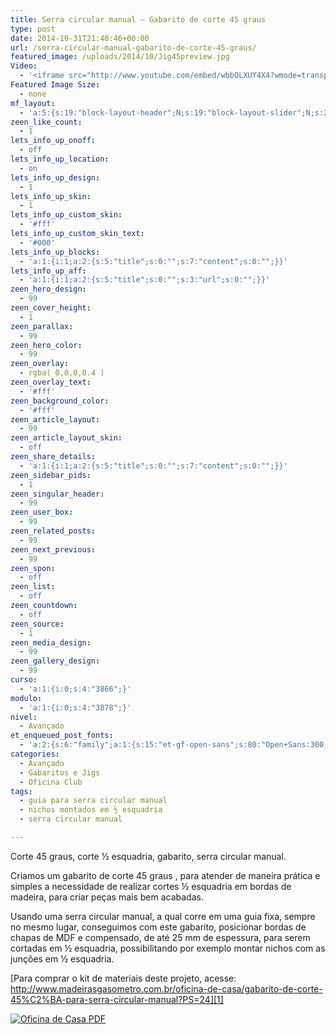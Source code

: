 ```yaml
---
title: Serra circular manual – Gabarito de corte 45 graus
type: post
date: 2014-10-31T21:40:46+00:00
url: /serra-circular-manual-gabarito-de-corte-45-graus/
featured_image: /uploads/2014/10/Jig45preview.jpg
Video:
  - '<iframe src="http://www.youtube.com/embed/wbbOLXUY4X4?wmode=transparent" frameborder="0" width="620" height="380"></iframe>'
Featured Image Size:
  - none
mf_layout:
  - 'a:5:{s:19:"block-layout-header";N;s:19:"block-layout-slider";N;s:22:"block-layout-structure";s:10:"full-width";s:25:"block-layout-left_sidebar";s:12:"blog-sidebar";s:26:"block-layout-right_sidebar";s:12:"blog-sidebar";}'
zeen_like_count:
  - 1
lets_info_up_onoff:
  - off
lets_info_up_location:
  - on
lets_info_up_design:
  - 1
lets_info_up_skin:
  - 1
lets_info_up_custom_skin:
  - '#fff'
lets_info_up_custom_skin_text:
  - '#000'
lets_info_up_blocks:
  - 'a:1:{i:1;a:2:{s:5:"title";s:0:"";s:7:"content";s:0:"";}}'
lets_info_up_aff:
  - 'a:1:{i:1;a:2:{s:5:"title";s:0:"";s:3:"url";s:0:"";}}'
zeen_hero_design:
  - 99
zeen_cover_height:
  - 1
zeen_parallax:
  - 99
zeen_hero_color:
  - 99
zeen_overlay:
  - rgba( 0,0,0,0.4 )
zeen_overlay_text:
  - '#fff'
zeen_background_color:
  - '#fff'
zeen_article_layout:
  - 99
zeen_article_layout_skin:
  - off
zeen_share_details:
  - 'a:1:{i:1;a:2:{s:5:"title";s:0:"";s:7:"content";s:0:"";}}'
zeen_sidebar_pids:
  - 1
zeen_singular_header:
  - 99
zeen_user_box:
  - 99
zeen_related_posts:
  - 99
zeen_next_previous:
  - 99
zeen_spon:
  - off
zeen_list:
  - off
zeen_countdown:
  - off
zeen_source:
  - 1
zeen_media_design:
  - 99
zeen_gallery_design:
  - 99
curso:
  - 'a:1:{i:0;s:4:"3866";}'
modulo:
  - 'a:1:{i:0;s:4:"3878";}'
nivel:
  - Avançado
et_enqueued_post_fonts:
  - 'a:2:{s:6:"family";a:1:{s:15:"et-gf-open-sans";s:80:"Open+Sans:300,300italic,regular,italic,600,600italic,700,700italic,800,800italic";}s:6:"subset";a:2:{i:0;s:5:"latin";i:1;s:9:"latin-ext";}}'
categories:
  - Avançado
  - Gabaritos e Jigs
  - Oficina Club
tags:
  - guia para serra circular manual
  - nichos montados em ½ esquadria
  - serra circular manual

---
```

Corte 45 graus, corte ½ esquadria, gabarito, serra circular manual.

Criamos um gabarito de corte 45 graus , para atender de maneira prática e simples a necessidade de realizar cortes ½ esquadria em bordas de madeira, para criar peças mais bem acabadas.

Usando uma serra circular manual, a qual corre em uma guia fixa, sempre no mesmo lugar, conseguimos com este gabarito, posicionar bordas de chapas de MDF e compensado, de até 25 mm de espessura, para serem cortadas em ½ esquadria, possibilitando por exemplo montar nichos com as junções em ½ esquadria.

[Para comprar o kit de materiais deste projeto, acesse: http://www.madeirasgasometro.com.br/oficina-de-casa/gabarito-de-corte-45%C2%BA-para-serra-circular-manual?PS=24][1]

[![Oficina de Casa PDF][2]][3]

 [1]: http://www.madeirasgasometro.com.br/oficina-de-casa/gabarito-de-corte-45%C2%BA-para-serra-circular-manual?PS=24
 [2]: /uploads/pdf/download-pdf.png
 [3]: /uploads/2014/10/Jig45.pdf "Faça o download do PDF"